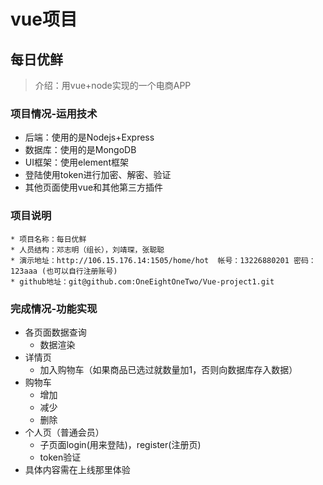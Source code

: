 # vue项目

## 每日优鲜
>介绍：用vue+node实现的一个电商APP

### 项目情况-运用技术
* 后端：使用的是Nodejs+Express
* 数据库：使用的是MongoDB
* UI框架：使用element框架
* 登陆使用token进行加密、解密、验证
* 其他页面使用vue和其他第三方插件

### 项目说明
    * 项目名称：每日优鲜
    * 人员结构：邓志明（组长），刘靖琛，张聪聪
    * 演示地址：http://106.15.176.14:1505/home/hot  帐号：13226880201 密码：123aaa (也可以自行注册账号)
    * github地址：git@github.com:OneEightOneTwo/Vue-project1.git

### 完成情况-功能实现
* 各页面数据查询
    * 数据渲染
* 详情页
    * 加入购物车（如果商品已选过就数量加1，否则向数据库存入数据）
* 购物车
    * 增加
    * 减少
    * 删除
* 个人页（普通会员）
    * 子页面login(用来登陆)，register(注册页)
    * token验证
* 具体内容需在上线那里体验